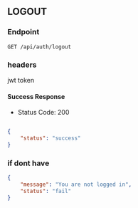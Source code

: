 
## LOGOUT

### Endpoint
`GET /api/auth/logout`

### headers
jwt token

#### Success Response
- Status Code: 200
```json

{
    "status": "success"
}

```

### if dont have 

```json 
{
    "message": "You are not logged in",
    "status": "fail"
}
```